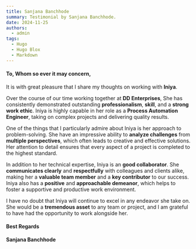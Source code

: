 ```yaml
---
title: Sanjana Banchhode
summary: Testimonial by Sanjana Banchhode.
date: 2024-11-25
authors:
  - admin
tags:
  - Hugo
  - Hugo Blox
  - Markdown
---
```


#### To, Whom so ever it may concern,

It is with great pleasure that I share my thoughts on working with **Iniya**.

Over the course of our time working together at **DD Enterprises**, She has consistently demonstrated outstanding **professionalism**, **skill**, and a **strong work ethic**. Iniya is highly capable in her role as a **Process Automation Engineer**, taking on complex projects and delivering quality results.

One of the things that I particularly admire about Iniya is her approach to problem-solving. She have an impressive ability to **analyze challenges** from **multiple perspectives**, which often leads to creative and effective solutions. Her attention to detail ensures that every aspect of a project is completed to the highest standard.

In addition to her technical expertise, Iniya is an **good collaborator**. She **communicates clearly** and **respectfully** with colleagues and clients alike, making her a **valuable team member** and a **key contributor** to our success. Iniya also has a **positive** and **approachable demeanor**, which helps to foster a supportive and productive work environment.

I have no doubt that Iniya will continue to excel in any endeavor she take on. She would be a **tremendous asset** to any team or project, and I am grateful to have had the opportunity to work alongside her.

#### Best Regards
**Sanjana Banchhode**